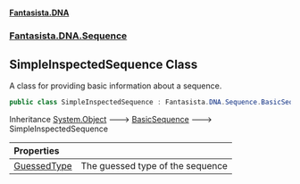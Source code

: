 #### [Fantasista.DNA](index.md 'index')
### [Fantasista.DNA.Sequence](Fantasista.DNA.Sequence.md 'Fantasista.DNA.Sequence')

## SimpleInspectedSequence Class

A class for providing basic information about a sequence.

```csharp
public class SimpleInspectedSequence : Fantasista.DNA.Sequence.BasicSequence
```

Inheritance [System.Object](https://docs.microsoft.com/en-us/dotnet/api/System.Object 'System.Object') &#129106; [BasicSequence](Fantasista.DNA.Sequence.BasicSequence.md 'Fantasista.DNA.Sequence.BasicSequence') &#129106; SimpleInspectedSequence

| Properties | |
| :--- | :--- |
| [GuessedType](Fantasista.DNA.Sequence.SimpleInspectedSequence.GuessedType.md 'Fantasista.DNA.Sequence.SimpleInspectedSequence.GuessedType') | The guessed type of the sequence |
